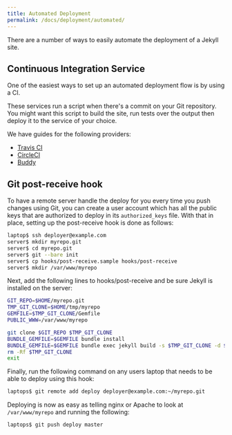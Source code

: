 ```yaml
---
title: Automated Deployment
permalink: /docs/deployment/automated/
---
```

There are a number of ways to easily automate the deployment of a Jekyll site.

## Continuous Integration Service

One of the easiest ways to set up an automated deployment flow is by using a
CI.

These services run a script when there's a commit on your Git repository.
You might want this script to build the site, run tests over the output then deploy it to the
service of your choice. 

We have guides for the following providers:

* [Travis CI](/docs/continuous-integration/travis-ci/)
* [CircleCI](/docs/continuous-integration/circleci/)
* [Buddy](/docs/continuous-integration/buddyworks/)

## Git post-receive hook

To have a remote server handle the deploy for you every time you push changes using Git, you can create a user account which has all the public keys that are authorized to deploy in its `authorized_keys` file. With that in place, setting up the post-receive hook is done as follows:

```sh
laptop$ ssh deployer@example.com
server$ mkdir myrepo.git
server$ cd myrepo.git
server$ git --bare init
server$ cp hooks/post-receive.sample hooks/post-receive
server$ mkdir /var/www/myrepo
```

Next, add the following lines to hooks/post-receive and be sure Jekyll is
installed on the server:

```bash
GIT_REPO=$HOME/myrepo.git
TMP_GIT_CLONE=$HOME/tmp/myrepo
GEMFILE=$TMP_GIT_CLONE/Gemfile
PUBLIC_WWW=/var/www/myrepo

git clone $GIT_REPO $TMP_GIT_CLONE
BUNDLE_GEMFILE=$GEMFILE bundle install
BUNDLE_GEMFILE=$GEMFILE bundle exec jekyll build -s $TMP_GIT_CLONE -d $PUBLIC_WWW
rm -Rf $TMP_GIT_CLONE
exit
```

Finally, run the following command on any users laptop that needs to be able to
deploy using this hook:

```sh
laptops$ git remote add deploy deployer@example.com:~/myrepo.git
```

Deploying is now as easy as telling nginx or Apache to look at
`/var/www/myrepo` and running the following:

```sh
laptops$ git push deploy master
```
